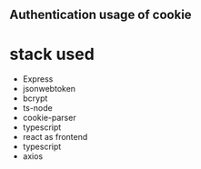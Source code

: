 ## Authentication usage of cookie

# stack used
- Express
- jsonwebtoken
- bcrypt
- ts-node
- cookie-parser
- typescript
- react as frontend
- typescript
- axios

